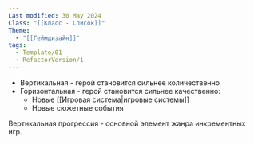 ```yaml
---
Last modified: 30 May 2024
Class: "[[Класс - Список]]"
Theme:
  - "[[Геймдизайн]]"
tags:
  - Template/01
  - RefactorVersion/1
---
```


- Вертикальная - герой становится сильнее количественно
- Горизонтальная - герой становится сильнее качественно: 
	- Новые [[Игровая система|игровые системы]]
	- Новые сюжетные события

Вертикальная прогрессия - основной элемент жанра инкрементных игр.